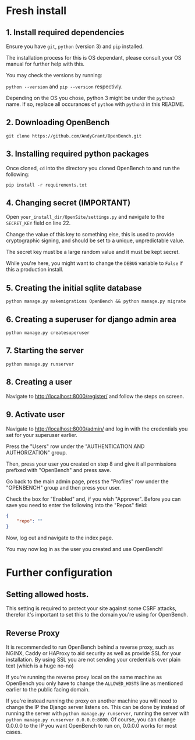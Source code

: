 # Fresh install

## 1. Install required dependencies

Ensure you have `git`, `python` (version 3) and `pip` installed.

The installation process for this is OS dependant, please consult your OS manual for further help with this.

You may check the versions by running:

`python --version` and `pip --version` respectivly.

Depending on the OS you chose, python 3 might be under the `python3` name. If so, replace all occurances of `python` with `python3` in this README.

## 2. Downloading OpenBench

`git clone https://github.com/AndyGrant/OpenBench.git`

## 3. Installing required python packages

Once cloned, `cd` into the directory you cloned OpenBench to and run the following:

`pip install -r requirements.txt`

## 4. Changing secret (IMPORTANT)

Open `your_install_dir/OpenSite/settings.py` and navigate to the `SECRET_KEY` field on line 22.

Change the value of this key to something else, this is used to provide cryptographic signing, and should be set to a unique, unpredictable value.

The secret key must be a large random value and it must be kept secret.

While you're here, you might want to change the `DEBUG` variable to `False` if this a production install.

## 5. Creating the initial sqlite database

`python manage.py makemigrations OpenBench && python manage.py migrate`

## 6. Creating a superuser for django admin area

`python manage.py createsuperuser`

## 7. Starting the server

`python manage.py runserver`

## 8. Creating a user

Navigate to [http://localhost:8000/register/](http://localhost:8000/register/) and follow the steps on screen.

## 9. Activate user

Navigate to [http://localhost:8000/admin/](http://localhost:8000/admin/) and log in with the credentials you set for your superuser earlier.

Press the "Users" row under the "AUTHENTICATION AND AUTHORIZATION" group.

Then, press your user you created on step 8 and give it all permissions prefixed with "OpenBench" and press save.

Go back to the main admin page, press the "Profiles" row under the "OPENBENCH" group and then press your user.

Check the box for "Enabled" and, if you wish "Approver". Before you can save you need to enter the following into the "Repos" field:

```json
{
    "repo": ""
}
```

Now, log out and navigate to the index page.

You may now log in as the user you created and use OpenBench!

# Further configuration

## Setting allowed hosts.

This setting is required to protect your site against some CSRF attacks, therefor it's important to set this to the domain you're using for OpenBench.

## Reverse Proxy

It is recommended to run OpenBench behind a reverse proxy, such as NGINX, Caddy or HAProxy to aid security as well as provide SSL for your installation. By using SSL you are not sending your credentials over plain text (which is a huge no-no)

If you're running the reverse proxy local on the same machine as OpenBench you only have to change the `ALLOWED_HOSTS` line as mentioned earlier to the public facing domain.

If you're instead running the proxy on another machine you will need to change the IP the Django server listens on. This can be done by instead of running the server with `python manage.py runserver`, running the server with `python manage.py runserver 0.0.0.0:8000`. Of course, you can change 0.0.0.0 to the IP you want OpenBench to run on, 0.0.0.0 works for most cases.
